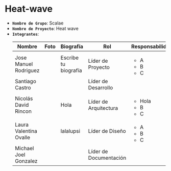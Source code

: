 # Heat-wave

- **`Nombre de Grupo`**: Scalae
- **`Nombre de Proyecto`**: Heat wave
- **`Integrantes`**:
    <!-- Nombre, foto, biografía(Un párrafo), rol, responsabilidades -->
    | Nombre | Foto | Biografía | Rol | Responsabilidades |
    |---|---|---|---|---|
    | Jose Manuel Rodriguez | | Escribe tu biografía | Líder de Proyecto | <ul><li>A</li><li>B</li><li>C</li></ul> |
    | Santiago Castro | | | Líder de Desarrollo | |
    | Nicolás David Rincon | | Hola | Líder de Arquitectura | <ul><li>Hola</li><li>B</li><li>C</li></ul> |
    | Laura Valentina Ovalle | | lalalupsi | Líder de Diseño | <ul><li>A</li><li>B</li><li>C</li></ul> |
    | Michael Joel Gonzalez | | | Líder de Documentación | |